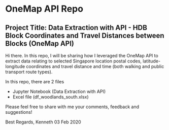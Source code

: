 # OneMap API Repo

## Project Title: Data Extraction with API - HDB Block Coordinates and Travel Distances between Blocks (OneMap API)

Hi there. In this repo, I will be sharing how I leveraged the OneMap API to extract data relating to selected Singapore location postal codes, latitude-longitude coordinates and travel distance and time (both walking and public transport route types).

In this repo, there are 2 files
- Jupyter Notebook (Data Extraction with API)
- Excel file (df_woodlands_south.xlsx)

Please feel free to share with me your comments, feedback and suggestions!

Best Regards,
Kenneth
03 Feb 2020
